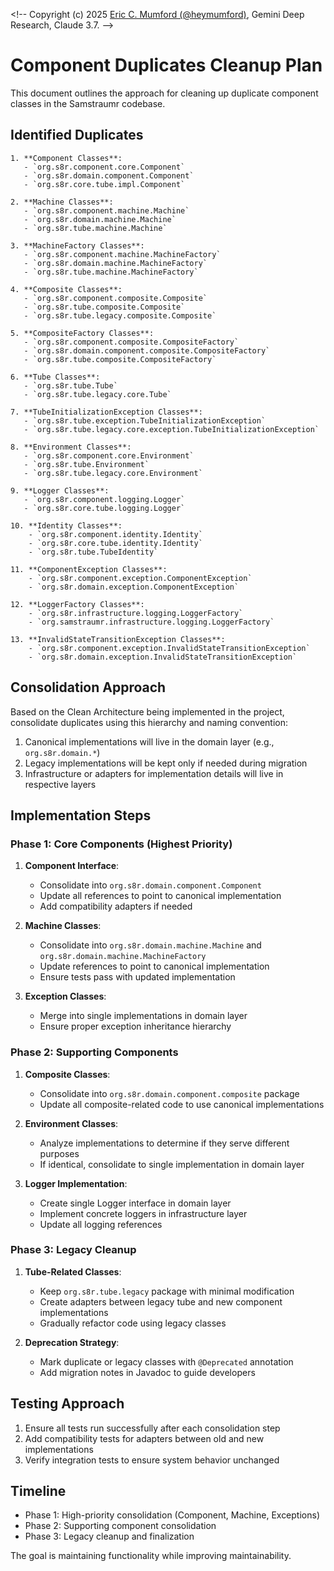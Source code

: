 <!--
Copyright (c) 2025 Eric C. Mumford (@heymumford)

This software was developed with analytical assistance from AI tools 
including Claude 3.7 Sonnet, Claude Code, and Google Gemini Deep Research,
which were used as paid services. All intellectual property rights 
remain exclusively with the copyright holder listed above.

Licensed under the Mozilla Public License 2.0
-->

<\!-- 
Copyright (c) 2025 [Eric C. Mumford (@heymumford)](https://github.com/heymumford), Gemini Deep Research, Claude 3.7.
-->

# Component Duplicates Cleanup Plan

This document outlines the approach for cleaning up duplicate component classes in the Samstraumr codebase.

## Identified Duplicates

```
1. **Component Classes**:
   - `org.s8r.component.core.Component`
   - `org.s8r.domain.component.Component`
   - `org.s8r.core.tube.impl.Component`

2. **Machine Classes**:
   - `org.s8r.component.machine.Machine`
   - `org.s8r.domain.machine.Machine` 
   - `org.s8r.tube.machine.Machine`

3. **MachineFactory Classes**:
   - `org.s8r.component.machine.MachineFactory`
   - `org.s8r.domain.machine.MachineFactory`
   - `org.s8r.tube.machine.MachineFactory`

4. **Composite Classes**:
   - `org.s8r.component.composite.Composite`
   - `org.s8r.tube.composite.Composite`
   - `org.s8r.tube.legacy.composite.Composite`

5. **CompositeFactory Classes**:
   - `org.s8r.component.composite.CompositeFactory`
   - `org.s8r.domain.component.composite.CompositeFactory`
   - `org.s8r.tube.composite.CompositeFactory`

6. **Tube Classes**:
   - `org.s8r.tube.Tube`
   - `org.s8r.tube.legacy.core.Tube`

7. **TubeInitializationException Classes**:
   - `org.s8r.tube.exception.TubeInitializationException`
   - `org.s8r.tube.legacy.core.exception.TubeInitializationException`

8. **Environment Classes**:
   - `org.s8r.component.core.Environment`
   - `org.s8r.tube.Environment`
   - `org.s8r.tube.legacy.core.Environment`

9. **Logger Classes**:
   - `org.s8r.component.logging.Logger`
   - `org.s8r.core.tube.logging.Logger`

10. **Identity Classes**:
    - `org.s8r.component.identity.Identity`
    - `org.s8r.core.tube.identity.Identity`
    - `org.s8r.tube.TubeIdentity`

11. **ComponentException Classes**:
    - `org.s8r.component.exception.ComponentException`
    - `org.s8r.domain.exception.ComponentException`

12. **LoggerFactory Classes**:
    - `org.s8r.infrastructure.logging.LoggerFactory`
    - `org.samstraumr.infrastructure.logging.LoggerFactory`

13. **InvalidStateTransitionException Classes**:
    - `org.s8r.component.exception.InvalidStateTransitionException`
    - `org.s8r.domain.exception.InvalidStateTransitionException`
```

## Consolidation Approach

Based on the Clean Architecture being implemented in the project, consolidate duplicates using this hierarchy and naming convention:

1. Canonical implementations will live in the domain layer (e.g., `org.s8r.domain.*`)
2. Legacy implementations will be kept only if needed during migration
3. Infrastructure or adapters for implementation details will live in respective layers

## Implementation Steps

### Phase 1: Core Components (Highest Priority)

1. **Component Interface**:
   - Consolidate into `org.s8r.domain.component.Component`
   - Update all references to point to canonical implementation
   - Add compatibility adapters if needed

2. **Machine Classes**:
   - Consolidate into `org.s8r.domain.machine.Machine` and `org.s8r.domain.machine.MachineFactory`
   - Update references to point to canonical implementation
   - Ensure tests pass with updated implementation

3. **Exception Classes**:
   - Merge into single implementations in domain layer
   - Ensure proper exception inheritance hierarchy

### Phase 2: Supporting Components

1. **Composite Classes**:
   - Consolidate into `org.s8r.domain.component.composite` package
   - Update all composite-related code to use canonical implementations

2. **Environment Classes**:
   - Analyze implementations to determine if they serve different purposes
   - If identical, consolidate to single implementation in domain layer

3. **Logger Implementation**:
   - Create single Logger interface in domain layer
   - Implement concrete loggers in infrastructure layer
   - Update all logging references

### Phase 3: Legacy Cleanup

1. **Tube-Related Classes**:
   - Keep `org.s8r.tube.legacy` package with minimal modification
   - Create adapters between legacy tube and new component implementations
   - Gradually refactor code using legacy classes

2. **Deprecation Strategy**:
   - Mark duplicate or legacy classes with `@Deprecated` annotation
   - Add migration notes in Javadoc to guide developers

## Testing Approach

1. Ensure all tests run successfully after each consolidation step
2. Add compatibility tests for adapters between old and new implementations
3. Verify integration tests to ensure system behavior unchanged

## Timeline

- Phase 1: High-priority consolidation (Component, Machine, Exceptions)
- Phase 2: Supporting component consolidation
- Phase 3: Legacy cleanup and finalization

The goal is maintaining functionality while improving maintainability.
